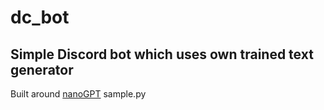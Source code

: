 # dc_bot
## Simple Discord bot which uses own trained text generator
Built around [nanoGPT](https://github.com/karpathy/nanoGPT) sample.py
